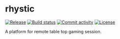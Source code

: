 # rhystic

[![Release](https://img.shields.io/github/v/release/xnorkl/rhystic)](https://img.shields.io/github/v/release/xnorkl/rhystic)
[![Build status](https://img.shields.io/github/actions/workflow/status/xnorkl/rhystic/main.yml?branch=main)](https://github.com/xnorkl/rhystic/actions/workflows/main.yml?query=branch%3Amain)
[![Commit activity](https://img.shields.io/github/commit-activity/m/xnorkl/rhystic)](https://img.shields.io/github/commit-activity/m/xnorkl/rhystic)
[![License](https://img.shields.io/github/license/xnorkl/rhystic)](https://img.shields.io/github/license/xnorkl/rhystic)

A platform for remote table top gaming session.

